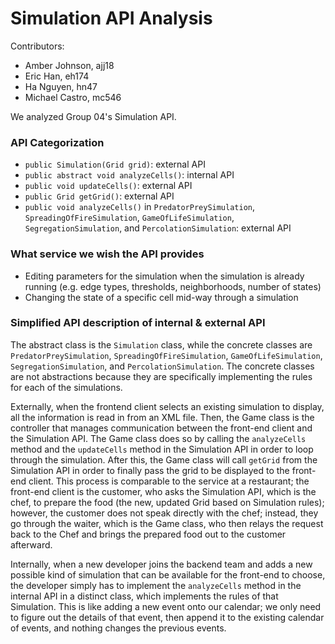 # Simulation API Analysis

Contributors:
* Amber Johnson, ajj18
* Eric Han, eh174
* Ha Nguyen, hn47
* Michael Castro, mc546

We analyzed Group 04's Simulation API.

### API Categorization
* `public Simulation(Grid grid)`: external API
* `public abstract void analyzeCells()`: internal API
* `public void updateCells()`: external API
* `public Grid getGrid()`: external API
* `public void analyzeCells()` in `PredatorPreySimulation`, `SpreadingOfFireSimulation`, `GameOfLifeSimulation`, 
`SegregationSimulation`, and `PercolationSimulation`: external API


### What service we wish the API provides 
* Editing parameters for the simulation when the simulation is already running (e.g. edge types, thresholds, neighborhoods, number of states)
* Changing the state of a specific cell mid-way through a simulation

### Simplified API description of internal & external API 

The abstract class is the `Simulation` class, while the concrete classes are `PredatorPreySimulation`, `SpreadingOfFireSimulation`, `GameOfLifeSimulation`, `SegregationSimulation`, and `PercolationSimulation`. The concrete classes are not abstractions because they are specifically implementing the rules for each of the simulations. 

Externally, when the frontend client selects an existing  simulation to display, all the information is read in from an XML file. Then, the Game class is the controller that manages communication between the front-end client and the Simulation API. The Game class does so by calling the `analyzeCells` method and the `updateCells` method in the Simulation API in order to loop through the simulation. After this, the Game class will call `getGrid` from the Simulation API in order to finally pass the grid to be displayed to the front-end client. This process is comparable to the service at a restaurant; the front-end client is the customer, who asks the Simulation API, which is the chef, to prepare the food (the new, updated Grid based on Simulation rules); however, the customer does not speak directly with the chef; instead, they go through the waiter, which is the Game class, who then relays the request back to the Chef and brings the prepared food out to the customer afterward. 

Internally, when a new developer joins the backend team and adds a new possible kind of simulation that can be available for the front-end to choose, the developer simply has to implement the `analyzeCells` method in the internal API in a distinct class, which implements the rules of that Simulation. This is like adding a new event onto our calendar; we only need to figure out the details of that event, then append it to the existing calendar of events, and nothing changes the previous events. 